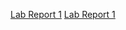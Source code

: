 [Lab Report 1](lab-report-1-week-0.html)
[Lab Report 1](https://<your-username>.github.io/<your-lab-reports-repo>/lab-report-1-week-0.html)
